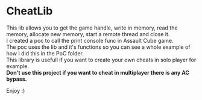 # CheatLib
This lib allows you to get the game handle, write in memory, read the memory, allocate new memory, start a remote thread and close it. <br>
I created a poc to call the print console func in Assault Cube game. <br>
The poc uses the lib and it's functions so you can see a whole example of how I did this in the PoC folder. <br>
This library is usefull if you want to create your own cheats in solo player for example. <br>
<b>Don't use this project if you want to cheat in multiplayer there is any AC bypass.</b> <br>

Enjoy :)
